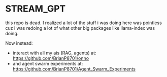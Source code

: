 # STREAM_GPT

this repo is dead. I realized a lot of the stuff i was doing here was pointless cuz i was redoing a lot of what other big packages like llama-index was doing.

Now instead:
- interact with all my ais (RAG, agents) at: https://github.com/BrianP8701/onno
- and agent swarm experiments at: https://github.com/BrianP8701/Agent_Swarm_Experiments
